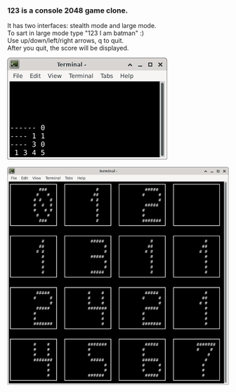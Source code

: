 ### 123 is a console 2048 game clone.  
It has two interfaces: stealth mode and large mode.  
To sart in large mode type "123 I am batman" :)  
Use up/down/left/right arrows, q to quit.  
After you quit, the score will be displayed.  

![stealth](123stealth.png)  

![screenshot](123screen.png)  
